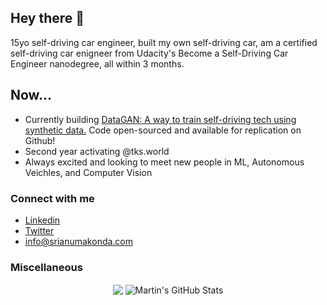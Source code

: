 ## Hey there 👋

15yo self-driving car engineer, built my own self-driving car, am a certified self-driving car enigneer from Udacity's Become a Self-Driving Car Engineer nanodegree, all within 3 months.

## Now...

- Currently building <a href="https://github.com/srianumakonda/DataGAN">DataGAN: A way to train self-driving tech using synthetic data.</a> Code open-sourced and available for replication on Github!
- Second year activating @tks.world
- Always excited and looking to meet new people in ML, Autonomous Veichles, and Computer Vision 


### Connect with me
- <a href="https://www.linkedin.com/in/srianumakonda/">Linkedin</a>
- <a href="https://twitter.com/srianumakonda">Twitter</a>
- info@srianumakonda.com

### Miscellaneous

<p align="center"   >

  <img align="center" src="https://github-readme-stats.vercel.app/api/top-langs/?username=srianumakonda&hide=java,html,tex&title_color=ffffff&text_color=c9cacc&icon_color=2bbc8a&bg_color=1d1f21&langs_count=3" />

  <img align="center" src="https://github-readme-stats.vercel.app/api?username=srianumakonda&show_icons=true&line_height=27&count_private=true&title_color=ffffff&text_color=c9cacc&icon_color=2bbc8a&bg_color=1d1f21" alt="Martin's GitHub Stats" />

</p>     

